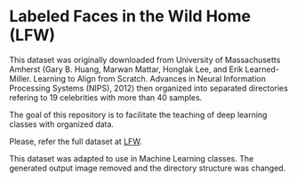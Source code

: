 # Labeled Faces in the Wild Home (LFW)

This dataset was originally downloaded from University of Massachusetts Amherst (Gary B. Huang, Marwan Mattar, Honglak Lee, and Erik Learned-Miller. Learning to Align from Scratch. Advances in Neural Information Processing Systems (NIPS), 2012) then organized into separated directories refering to 19 celebrities with more than 40 samples.

The goal of this repository is to facilitate the teaching of deep learning classes with organized data.

Please, refer the full dataset at [LFW](http://vis-www.cs.umass.edu/lfw/).

This dataset was adapted to use in Machine Learning classes. The generated output image removed and the directory structure was changed.

